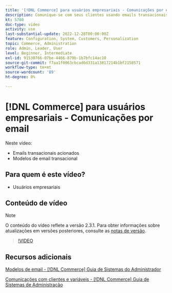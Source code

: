 ```yaml
---
title: '[!DNL Commerce] para usuários empresariais - Comunicações por email'
description: Comunique-se com seus clientes usando emails transacionais acionados por suas ações na loja. Personalize e configure os modelos de email para sua loja.
kt: 5780
doc-type: video
activity: use
last-substantial-update: 2022-12-28T00:00:00Z
feature: Configuration, System, Customers, Personalization
topic: Commerce, Administration
role: Admin, Leader, User
level: Beginner, Intermediate
exl-id: 91530766-07be-4466-879b-1b7bfc14ac10
source-git-commit: f7aa1f0063cbcad6d331a13817214b1bf2158571
workflow-type: tm+mt
source-wordcount: '89'
ht-degree: 0%

---
```


# [!DNL Commerce] para usuários empresariais - Comunicações por email

Neste vídeo:

- Emails transacionais acionados
- Modelos de email transacional

## Para quem é este vídeo?

- Usuários empresariais

## Conteúdo de vídeo

>[!NOTE]
>
>O conteúdo do vídeo reflete a versão 2.3.1. Para obter informações sobre atualizações em versões posteriores, consulte as [notas de versão](https://experienceleague.adobe.com/docs/commerce-operations/release/notes/overview.html?lang=pt-BR).

>[!VIDEO](https://video.tv.adobe.com/v/36190?quality=12&learn=on)

## Recursos adicionais

[Modelos de email - [!DNL Commerce] Guia de Sistemas do Administrador](https://experienceleague.adobe.com/docs/commerce-admin/systems/communications/email-templates.html?lang=pt-BR)

[Comunicações com clientes e variáveis - [!DNL Commerce] Guia de Sistemas de Administração](https://experienceleague.adobe.com/docs/commerce-admin/systems/introduction.html?lang=pt-BR#variables-and-customer-communications)
